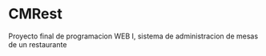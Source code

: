 # CMRest
 Proyecto final de programacion WEB I, sistema de administracion de mesas de un restaurante

